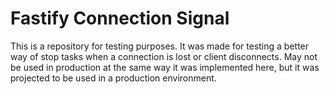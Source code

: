 # Fastify Connection Signal

This is a repository for testing purposes. It was made for testing a better way of stop tasks when a connection is lost or client disconnects. May not be used in production at the same way it was implemented here, but it was projected to be used in a production environment.